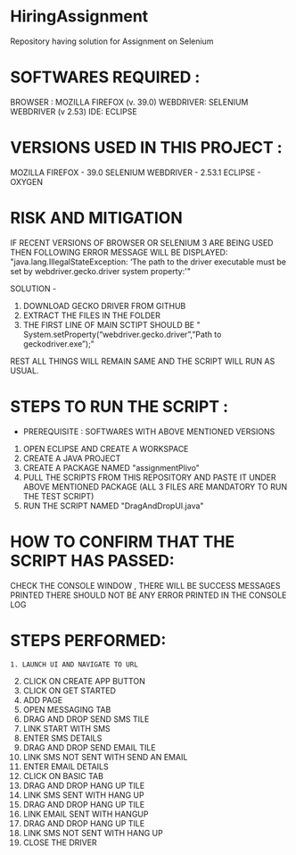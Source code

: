 # HiringAssignment
Repository having solution for Assignment on Selenium

# SOFTWARES REQUIRED : 
BROWSER : MOZILLA FIREFOX (v. 39.0)
WEBDRIVER: SELENIUM WEBDRIVER (v 2.53)
IDE: ECLIPSE

# VERSIONS USED IN THIS PROJECT : 
MOZILLA FIREFOX - 39.0
SELENIUM WEBDRIVER - 2.53.1
ECLIPSE - OXYGEN

# RISK AND MITIGATION
IF RECENT VERSIONS OF BROWSER OR SELENIUM 3 ARE BEING USED THEN FOLLOWING ERROR MESSAGE WILL BE DISPLAYED:
   "java.lang.IllegalStateException: ‘The path to the driver executable must be set by webdriver.gecko.driver system property:'"
 
 SOLUTION - 
 1. DOWNLOAD GECKO DRIVER FROM GITHUB
 2. EXTRACT THE FILES IN THE FOLDER
 3. THE FIRST LINE OF MAIN SCTIPT SHOULD BE " System.setProperty(“webdriver.gecko.driver”,”Path to geckodriver.exe”);"
 
 REST ALL THINGS WILL REMAIN SAME AND THE SCRIPT WILL RUN AS USUAL.
 
# STEPS TO RUN THE SCRIPT : 
- PREREQUISITE : SOFTWARES WITH ABOVE MENTIONED VERSIONS

1. OPEN ECLIPSE AND CREATE A WORKSPACE
2. CREATE A JAVA PROJECT
3. CREATE A PACKAGE NAMED "assignmentPlivo"
4. PULL THE SCRIPTS FROM THIS REPOSITORY AND PASTE IT UNDER ABOVE MENTIONED PACKAGE (ALL 3 FILES ARE MANDATORY TO RUN THE TEST SCRIPT)
5. RUN THE SCRIPT NAMED "DragAndDropUI.java"

# HOW TO CONFIRM THAT THE SCRIPT HAS PASSED: 
CHECK THE CONSOLE WINDOW , THERE WILL BE SUCCESS MESSAGES PRINTED
THERE SHOULD NOT BE ANY ERROR PRINTED IN THE CONSOLE LOG

# STEPS PERFORMED:
	1. LAUNCH UI AND NAVIGATE TO URL
  2. CLICK ON CREATE APP BUTTON
  3. CLICK ON GET STARTED
  4. ADD PAGE
  5. OPEN MESSAGING TAB
  6. DRAG AND DROP SEND SMS TILE
  7. LINK START WITH SMS
  8. ENTER SMS DETAILS
  9. DRAG AND DROP SEND EMAIL TILE
  10. LINK SMS NOT SENT WITH SEND AN EMAIL
  11. ENTER EMAIL DETAILS
  12. CLICK ON BASIC TAB
  13. DRAG AND DROP HANG UP TILE
  14. LINK SMS SENT WITH HANG UP
  15. DRAG AND DROP HANG UP TILE
  16. LINK EMAIL SENT WITH HANGUP
  17. DRAG AND DROP HANG UP TILE
  18. LINK SMS NOT SENT WITH HANG UP
  19. CLOSE THE DRIVER


 
